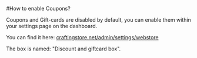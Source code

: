 #How to enable Coupons?

Coupons and Gift-cards are disabled by default, you can enable them within your settings page on the dashboard.

You can find it here: [craftingstore.net/admin/settings/webstore](https://craftingstore.net/admin/settings/webstore)

The box is named: "Discount and giftcard box".